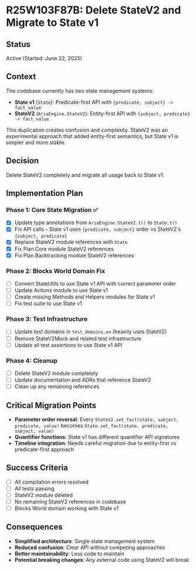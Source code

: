 # R25W103F87B: Delete StateV2 and Migrate to State v1

<!-- @adr_serial R25W103F87B -->

## Status

Active (Started: June 22, 2025)

## Context

The codebase currently has two state management systems:

- **State v1** (`State`): Predicate-first API with `{predicate, subject} -> fact_value`
- **StateV2** (`AriaEngine.StateV2`): Entity-first API with `{subject, predicate} -> fact_value`

This duplication creates confusion and complexity. StateV2 was an experimental approach that added entity-first semantics, but State v1 is simpler and more stable.

## Decision

Delete StateV2 completely and migrate all usage back to State v1.

## Implementation Plan

### Phase 1: Core State Migration ✅

- [x] Update type annotations from `AriaEngine.StateV2.t()` to `State.t()`
- [x] Fix API calls - State v1 uses `{predicate, subject}` order vs StateV2's `{subject, predicate}`
- [x] Replace StateV2 module references with `State`
- [x] Fix Plan.Core module StateV2 references
- [x] Fix Plan.Backtracking module StateV2 references

### Phase 2: Blocks World Domain Fix

- [ ] Convert StateUtils to use State v1 API with correct parameter order
- [ ] Update Actions module to use State v1
- [ ] Create missing Methods and Helpers modules for State v1
- [ ] Fix test suite to use State v1

### Phase 3: Test Infrastructure

- [ ] Update test domains in `test_domains.ex` (heavily uses StateV2)
- [ ] Remove StateV2Mock and related test infrastructure
- [ ] Update all test assertions to use State v1 API

### Phase 4: Cleanup

- [ ] Delete StateV2 module completely
- [ ] Update documentation and ADRs that reference StateV2
- [ ] Clean up any remaining references

## Critical Migration Points

- **Parameter order reversal**: Every `StateV2.set_fact(state, subject, predicate, value)` becomes `State.set_fact(state, predicate, subject, value)`
- **Quantifier functions**: State v1 has different quantifier API signatures
- **Timeline integration**: Needs careful migration due to entity-first vs predicate-first approach

## Success Criteria

- [ ] All compilation errors resolved
- [ ] All tests passing
- [ ] StateV2 module deleted
- [ ] No remaining StateV2 references in codebase
- [ ] Blocks World domain working with State v1

## Consequences

- **Simplified architecture**: Single state management system
- **Reduced confusion**: Clear API without competing approaches
- **Better maintainability**: Less code to maintain
- **Potential breaking changes**: Any external code using StateV2 will break
